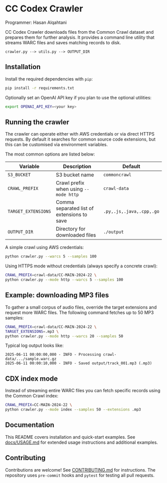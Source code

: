 # CC Codex Crawler

Programmer: Hasan Alqahtani

CC Codex Crawler downloads files from the Common Crawl dataset and prepares them
for further analysis. It provides a command line utility that streams WARC files
and saves matching records to disk.

```
crawler.py --> utils.py --> OUTPUT_DIR
```

## Installation

Install the required dependencies with `pip`:

```bash
pip install -r requirements.txt
```

Optionally set an OpenAI API key if you plan to use the optional utilities:

```bash
export OPENAI_API_KEY=<your key>
```

## Running the crawler

The crawler can operate either with AWS credentials or via direct HTTPS
requests. By default it searches for common source code extensions, but this can
be customised via environment variables.

The most common options are listed below:

| Variable | Description | Default |
|----------|-------------|---------|
| `S3_BUCKET` | S3 bucket name | `commoncrawl` |
| `CRAWL_PREFIX` | Crawl prefix when using `--mode http` | `crawl-data` |
| `TARGET_EXTENSIONS` | Comma separated list of extensions to save | `.py,.js,.java,.cpp,.go` |
| `OUTPUT_DIR` | Directory for downloaded files | `./output` |

A simple crawl using AWS credentials:

```bash
python crawler.py --warcs 5 --samples 100
```

Using HTTPS mode without credentials (always specify a concrete crawl):

```bash
CRAWL_PREFIX=crawl-data/CC-MAIN-2024-22 \
python crawler.py --mode http --warcs 5 --samples 100
```

## Example: downloading MP3 files

To gather a small corpus of audio files, override the target extensions and
request more WARC files. The following command fetches up to 50 MP3 samples:

```bash
CRAWL_PREFIX=crawl-data/CC-MAIN-2024-22 \
TARGET_EXTENSIONS=.mp3 \
python crawler.py --mode http --warcs 20 --samples 50
```

Typical log output looks like:

```
2025-06-11 00:00:00,000 - INFO - Processing crawl-data/.../sample.warc.gz
2025-06-11 00:00:10,000 - INFO - Saved output/track_001.mp3 (.mp3)
```

## CDX index mode

Instead of streaming entire WARC files you can fetch specific records using
the Common Crawl index:

```bash
CRAWL_PREFIX=CC-MAIN-2024-22 \
python crawler.py --mode index --samples 50 --extensions .mp3
```

## Documentation

This README covers installation and quick-start examples. See
[docs/USAGE.md](docs/USAGE.md) for extended usage instructions and additional
examples.

## Contributing

Contributions are welcome! See [CONTRIBUTING.md](CONTRIBUTING.md) for
instructions. The repository uses `pre-commit` hooks and `pytest` for testing
all pull requests.
